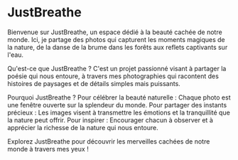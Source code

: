 # JustBreathe
Bienvenue sur JustBreathe, un espace dédié à la beauté cachée de notre monde. Ici, je partage des photos qui capturent les moments magiques de la nature, de la danse de la brume dans les forêts aux reflets captivants sur l'eau.

Qu'est-ce que JustBreathe ?
C'est un projet passionné visant à partager la poésie qui nous entoure, à travers mes photographies qui racontent des histoires de paysages et de détails simples mais puissants.

Pourquoi JustBreathe ?
Pour célébrer la beauté naturelle : Chaque photo est une fenêtre ouverte sur la splendeur du monde.
Pour partager des instants précieux : Les images visent à transmettre les émotions et la tranquillité que la nature peut offrir.
Pour inspirer : Encourager chacun à observer et à apprécier la richesse de la nature qui nous entoure.

Explorez JustBreathe pour découvrir les merveilles cachées de notre monde à travers mes yeux !

